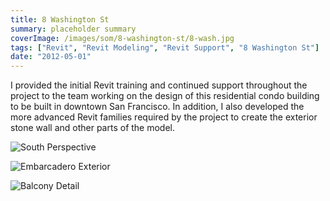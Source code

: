 ```yaml
---
title: 8 Washington St
summary: placeholder summary
coverImage: /images/som/8-washington-st/8-wash.jpg
tags: ["Revit", "Revit Modeling", "Revit Support", "8 Washington St"]
date: "2012-05-01"
---
```


I provided the initial Revit training and continued support throughout the project to the team working on the design of this residential condo building to be built in downtown San Francisco. In addition, I also developed the more advanced Revit families required by the project to create the exterior stone wall and other parts of the model.

![South Perspective](/images/som/8-washington-st/L9-South-Perspective.jpg)

![Embarcadero Exterior](/images/som/8-washington-st/embarcadero-side.jpg)

![Balcony Detail](/images/som/8-washington-st/balcony.jpg)
